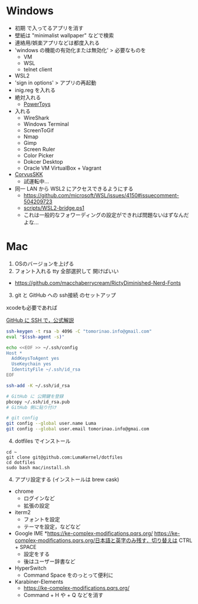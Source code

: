 
# Windows

- 初期 で入ってるアプリを消す
- 壁紙は "minimalist wallpaper" などで検索
- 連絡用/娯楽アプリなどは都度入れる
- 'windows の機能の有効化または無効化' > 必要なものを
  - VM
  - WSL
  - telnet client
- WSL2
- 'sign in options' > アプリの再起動
- inig.reg を入れる
- 絶対入れる
  - [PowerToys](https://github.com/microsoft/PowerToys)
- 入れる
  - WireShark
  - Windows Terminal
  - ScreenToGif
  - Nmap
  - Gimp
  - Screen Ruler
  - Color Picker
  - Dokcer Desktop
  - Oracle VM VirtualBox + Vagrant
- [CorvusSKK](https://nathancorvussolis.github.io/)
  - 試運転中...
- 同一 LAN から WSL2 にアクセスできるようにする
  - https://github.com/microsoft/WSL/issues/4150#issuecomment-504209723
  - [scripts/WSL2-bridge.ps1](scripts/WSL2-bridge.ps1)
  - これは一般的なフォワーディングの設定ができれば問題ないはずなんだよな...




# Mac

1. OSのバージョンを上げる
2. フォント入れる
  tty 全部選択して 開けばいい
  - https://github.com/macchaberrycream/RictyDiminished-Nerd-Fonts
3. git と GitHub への ssh接続 のセットアップ

xcodeも必要であれば

[GitHub に SSH で，公式解説](https://help.github.com/en/github/authenticating-to-github/connecting-to-github-with-ssh)

```bash
ssh-keygen -t rsa -b 4096 -C "tomorinao.info@gmail.com"
eval "$(ssh-agent -s)"

echo <<EOF >> ~/.ssh/config
Host *
  AddKeysToAgent yes
  UseKeychain yes
  IdentityFile ~/.ssh/id_rsa
EOF

ssh-add -K ~/.ssh/id_rsa

# GitHub に 公開鍵を登録
pbcopy ~/.ssh/id_rsa.pub
# GitHub 側に貼り付け

# git config
git config --global user.name Luma
git config --global user.email tomorinao.info@gmai.com

```

4. dotfiles でインストール

```
cd ~
git clone git@github.com:LumaKernel/dotfiles
cd dotfiles
sudo bash mac/install.sh
```

4. アプリ設定する (インストールは brew cask)
  - chrome
    * ログインなど
    * 拡張の設定
  - iterm2
    * フォントを設定
    * テーマを設定，などなど
  - Google IME
    *https://ke-complex-modifications.pqrs.org/ https://ke-complex-modifications.pqrs.org/日本語と英字のみ残す．切り替えは CTRL + SPACE
    * 設定をする
    * 後はユーザー辞書など
  - HyperSwitch
    * Command Space をのっとって便利に
  - Karabiner-Elements
    * https://ke-complex-modifications.pqrs.org/
    * Command + H や + Q などを消す



